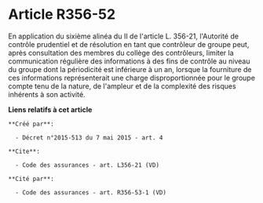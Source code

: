 # Article R356-52

En application du sixième alinéa du II de l'article L. 356-21, l'Autorité de contrôle prudentiel et de résolution en tant que
contrôleur de groupe peut, après consultation des membres du collège des contrôleurs, limiter la communication régulière des
informations à des fins de contrôle au niveau du groupe dont la périodicité est inférieure à un an, lorsque la fourniture de
ces informations représenterait une charge disproportionnée pour le groupe compte tenu de la nature, de l'ampleur et de la
complexité des risques inhérents à son activité.

**Liens relatifs à cet article**

	**Créé par**:

	  - Décret n°2015-513 du 7 mai 2015 - art. 4

	**Cite**:

	  - Code des assurances - art. L356-21 (VD)

	**Cité par**:

	  - Code des assurances - art. R356-53-1 (VD)
